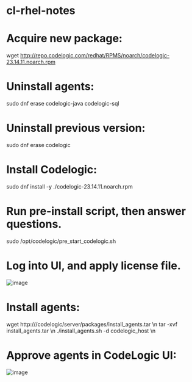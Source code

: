 # cl-rhel-notes
# Acquire new package:
wget http://repo.codelogic.com/redhat/RPMS/noarch/codelogic-23.14.11.noarch.rpm

# Uninstall agents:
sudo dnf erase codelogic-java codelogic-sql

# Uninstall previous version:
sudo dnf erase codelogic

# Install Codelogic:
sudo dnf install -y ./codelogic-23.14.11.noarch.rpm

# Run pre-install script, then answer questions.
sudo /opt/codelogic/pre_start_codelogic.sh

# Log into UI, and apply license file.
![image](https://github.com/CodeLogicExamples/cl-rhel-notes/assets/89859574/66233cef-8627-43b7-b549-bebb99aacd69)

# Install agents:
wget http://<codelogic-host>/codelogic/server/packages/install_agents.tar \n
tar -xvf install_agents.tar \n
./install_agents.sh -d codelogic_host \n

# Approve agents in CodeLogic UI:
![image](https://github.com/CodeLogicExamples/cl-rhel-notes/assets/89859574/5d11f911-81b8-44cd-9a51-389fb11badb7)


